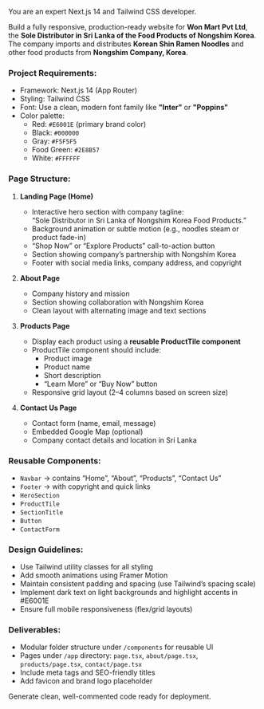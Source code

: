 You are an expert Next.js 14 and Tailwind CSS developer.

Build a fully responsive, production-ready website for **Won Mart Pvt Ltd**, the **Sole Distributor in Sri Lanka of the Food Products of Nongshim Korea**.  
The company imports and distributes **Korean Shin Ramen Noodles** and other food products from **Nongshim Company, Korea**.

### Project Requirements:
- Framework: Next.js 14 (App Router)
- Styling: Tailwind CSS
- Font: Use a clean, modern font family like **"Inter"** or **"Poppins"**
- Color palette:
  - Red: `#E6001E` (primary brand color)
  - Black: `#000000`
  - Gray: `#F5F5F5`
  - Food Green: `#2E8B57`
  - White: `#FFFFFF`

### Page Structure:
1. **Landing Page (Home)**
   - Interactive hero section with company tagline:  
     “Sole Distributor in Sri Lanka of Nongshim Korea Food Products.”
   - Background animation or subtle motion (e.g., noodles steam or product fade-in)
   - “Shop Now” or “Explore Products” call-to-action button
   - Section showing company’s partnership with Nongshim Korea
   - Footer with social media links, company address, and copyright

2. **About Page**
   - Company history and mission
   - Section showing collaboration with Nongshim Korea
   - Clean layout with alternating image and text sections

3. **Products Page**
   - Display each product using a **reusable ProductTile component**
   - ProductTile component should include:
     - Product image
     - Product name
     - Short description
     - “Learn More” or “Buy Now” button
   - Responsive grid layout (2–4 columns based on screen size)

4. **Contact Us Page**
   - Contact form (name, email, message)
   - Embedded Google Map (optional)
   - Company contact details and location in Sri Lanka

### Reusable Components:
- `Navbar` → contains “Home”, “About”, “Products”, “Contact Us”
- `Footer` → with copyright and quick links
- `HeroSection`
- `ProductTile`
- `SectionTitle`
- `Button`
- `ContactForm`

### Design Guidelines:
- Use Tailwind utility classes for all styling
- Add smooth animations using Framer Motion
- Maintain consistent padding and spacing (use Tailwind’s spacing scale)
- Implement dark text on light backgrounds and highlight accents in #E6001E
- Ensure full mobile responsiveness (flex/grid layouts)

### Deliverables:
- Modular folder structure under `/components` for reusable UI
- Pages under `/app` directory: `page.tsx`, `about/page.tsx`, `products/page.tsx`, `contact/page.tsx`
- Include meta tags and SEO-friendly titles
- Add favicon and brand logo placeholder

Generate clean, well-commented code ready for deployment.
